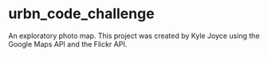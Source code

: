 # urbn_code_challenge
An exploratory photo map. 
This project was created by Kyle Joyce using the Google Maps API and the Flickr API.
